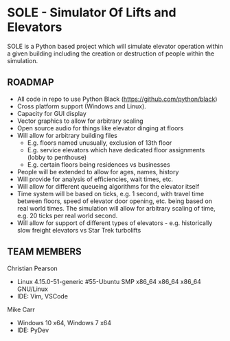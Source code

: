 # SOLE - Simulator Of Lifts and Elevators

SOLE is a Python based project which will simulate elevator operation within a given building including the creation or destruction of people within the simulation.

## ROADMAP
* All code in repo to use Python Black (https://github.com/python/black)
* Cross platform support (Windows and Linux). 
* Capacity for GUI display
* Vector graphics to allow for arbitrary scaling
* Open source audio for things like elevator dinging at floors
* Will allow for arbitrary building files
   * E.g. floors named unusually, exclusion of 13th floor
   * E.g. service elevators which have dedicated floor assignments (lobby to penthouse)
   * E.g. certain floors being residences vs businesses
* People will be extended to allow for ages, names, history
* Will provide for analysis of efficiencies, wait times, etc.
* Will allow for different queueing algorithms for the elevator itself
* Time system will be based on ticks, e.g. 1 second, with travel time between floors, speed of elevator door opening, etc. being based on real world times. The simulation will allow for arbitrary scaling of time, e.g. 20 ticks per real world second.
* Will allow for support of different types of elevators - e.g. historically slow freight elevators vs Star Trek turbolifts

## TEAM MEMBERS

Christian Pearson
* Linux 4.15.0-51-generic #55-Ubuntu SMP x86_64 x86_64 x86_64 GNU/Linux
* IDE: Vim, VSCode

Mike Carr
* Windows 10 x64, Windows 7 x64
* IDE: PyDev

